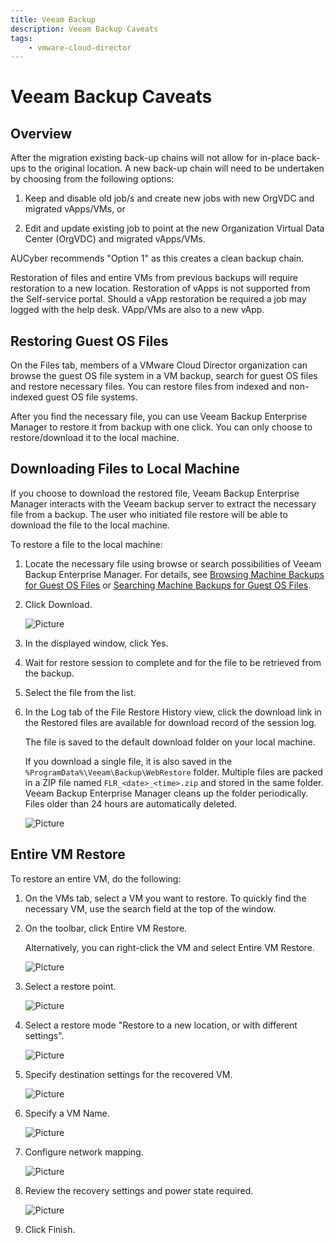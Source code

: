 ```yaml
---
title: Veeam Backup
description: Veeam Backup Caveats
tags:
    - vmware-cloud-director
---
```


# Veeam Backup Caveats

## Overview

After the migration existing back-up chains will not allow for in-place back-ups to the original location. A new back-up chain will need to be undertaken by choosing from the following options:

1. Keep and disable old job/s and create new jobs with new OrgVDC and migrated vApps/VMs, or

2. Edit and update existing job to point at the new Organization Virtual Data Center (OrgVDC) and migrated vApps/VMs.

AUCyber recommends "Option 1" as this creates a clean backup chain.

Restoration of files and entire VMs from previous backups will require restoration to a new location. Restoration of vApps is not supported from the Self-service portal. Should a vApp restoration be required a job may logged with the help desk. VApp/VMs are also to a new vApp.

## Restoring Guest OS Files

On the Files tab, members of a VMware Cloud Director organization can browse the guest OS file system in a VM backup, search for guest OS files and restore necessary files. You can restore files from indexed and non-indexed guest OS file systems.

After you find the necessary file, you can use Veeam Backup Enterprise Manager to restore it from backup with one click. You can only choose to restore/download it to the local machine.

## Downloading Files to Local Machine

If you choose to download the restored file, Veeam Backup Enterprise Manager interacts with the Veeam backup server to extract the necessary file from a backup. The user who initiated file restore will be able to download the file to the local machine.

To restore a file to the local machine:

1. Locate the necessary file using browse or search possibilities of Veeam Backup Enterprise Manager. For details, see [Browsing Machine Backups for Guest OS Files](https://helpcenter.veeam.com/docs/backup/em/browsing_vm_backups.html) or [Searching Machine Backups for Guest OS Files](https://helpcenter.veeam.com/docs/backup/em/searching_vm_backups.html).

2. Click Download.

    ![Picture](./assets/em_1click_file_restore_download.png)

3. In the displayed window, click Yes.

4. Wait for restore session to complete and for the file to be retrieved from the backup.

5. Select the file from the list.

6. In the Log tab of the File Restore History view, click the download link in the Restored files are available for download record of the session log.

    The file is saved to the default download folder on your local machine.

    If you download a single file, it is also saved in the `%ProgramData%\Veeam\Backup\WebRestore` folder. Multiple files are packed in a ZIP file named `FLR_<date>_<time>.zip` and stored in the same folder. Veeam Backup Enterprise Manager cleans up the folder periodically. Files older than 24 hours are automatically deleted.

    ![Picture](./assets/em_1click_file_restore_download_log.png)

## Entire VM Restore

To restore an entire VM, do the following:

1. On the VMs tab, select a VM you want to restore. To quickly find the necessary VM, use the search field at the top of the window.

2. On the toolbar, click Entire VM Restore.

    Alternatively, you can right-click the VM and select Entire VM Restore.

    ![Picture](./assets/vcd_self_service_entire_vm_restore.png)

3. Select a restore point.

    ![Picture](./assets/image2023-8-3_12-49-42.png)

4. Select a restore mode "Restore to a new location, or with different settings".

    ![Picture](./assets/image2023-8-3_12-51-16.png)
    
5. Specify destination settings for the recovered VM.

    ![Picture](./assets/image2023-8-3_12-54-6.png)
    
6. Specify a VM Name.

    ![Picture](./assets/image2023-8-3_12-54-43.png)
    
7. Configure network mapping.

    ![Picture](./assets/image2023-8-3_12-56-55.png)
    
8. Review the recovery settings and power state required.

    ![Picture](./assets/image2023-8-3_12-59-53.png)
    
9. Click Finish.